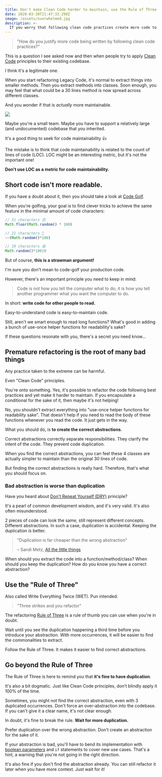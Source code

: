 ```yaml
---
title: Don't make Clean Code harder to maintain, use the Rule of Three
date: 2020-03-30T21:47:33.298Z
image: /assets/overwhelmed.jpg
description: >-
  If you worry that following clean code practices create more code to maintain, here's a way out.
---
```


> "How do you justify more code being written by following clean code practices?"

This is a question I see asked now and then when people try to apply [Clean Code](https://www.oreilly.com/library/view/clean-code/9780136083238/) principles to their existing codebase.

I think it's a legitimate one.

When you start refactoring Legacy Code, it's normal to extract things into smaller methods. Then you extract methods into classes. Soon enough, you may feel that what could be a 30 lines method is now spread across different classes.

And you wonder if that is _actually_ more maintainable.

![](/assets/overwhelmed.jpg)

Maybe you're a small team. Maybe you have to support a relatively large (and undocumented) codebase that you inherited.

It's a good thing to seek for code maintainability 👍

The mistake is to think that code maintainability is related to the count of lines of code (LOC). LOC might be an interesting metric, but it's not the important one!

**Don't use LOC as a metric for code maintainability.**

## Short code isn't more readable.

If you have a doubt about it, then you should take a look at [Code Golf](https://en.wikipedia.org/wiki/Code_golf).

When you're golfing, your goal is to find clever tricks to achieve the same feature in the minimal amount of code characters:

<!-- prettier-ignore-start -->
```js
// 31 characters 😞
Math.floor(Math.random() * 100)

// 21 characters 🙂
~~(Math.random()*100)

// 19 characters 😄
Math.random()*100|0
```
<!-- prettier-ignore-end -->

But of course, **this is a strawman argument!**

I'm sure you don't mean to code-golf your production code.

However, there's an important principle you need to keep in mind:

> Code is not how you tell the computer what to do;
> it is how you tell another programmer what you want the computer to do.

In short: **write code for other people to read.**

Easy-to-understand code is easy-to-maintain code.

Still, aren't we smart enough to read long functions? What's good in adding a bunch of use-once helper functions for readability's sake?

If these questions resonate with you, there's a secret you need know…

## Premature refactoring is the root of many bad things

Any practice taken to the extreme can be harmful.

Even "Clean Code" principles.

You're onto something. Yes, it's possible to refactor the code following best practices and yet make it harder to maintain. If you encapsulate a conditional for the sake of it, then maybe it's not helping!

No, you shouldn't extract everything into "use-once helper functions for readability sake". That doesn't help if you need to read the body of these functions whenever you read the code. It just gets in the way.

What you should do, is **to create the correct abstractions**.

Correct abstractions correctly separate responsibilities. They clarify the intent of the code. They prevent code duplication.

When you find the correct abstractions, you can feel these 4 classes are actually simpler to maintain than the original 30 lines of code.

But finding the correct abstractions is really hard. Therefore, that's what you should focus on.

### Bad abstraction is worse than duplication

Have you heard about [Don't Repeat Yourself (DRY)](https://en.wikipedia.org/wiki/Don%27t_repeat_yourself) principle?

It's a pearl of common development wisdom, and it's very valid. It's also often misunderstood.

2 pieces of code can look the same, still represent different concepts. Different abstractions. In such a case, duplication is accidental. Keeping the duplication _is_ better.

> "Duplication is far cheaper than the wrong abstraction"
>
> – Sandi Metz, [All the little things](https://youtu.be/8bZh5LMaSmE)

When should you extract the code into a function/method/class? When should you keep the duplication? How do you know you have a correct abstraction?

## Use the "Rule of Three"

Also called Write Everything Twice (WET). Pun intended.

> "Three strikes and you refactor"

The refactoring [Rule of Three](<https://en.wikipedia.org/wiki/Rule_of_three_(computer_programming)>) is a rule of thumb you can use when you're in doubt.

Wait until you see the duplication happening a third time before you introduce your abstraction. With more occurrences, it will be easier to find the commonalities to extract.

Follow the Rule of Three. It makes it easier to find correct abstractions.

## Go beyond the Rule of Three

The Rule of Three is here to remind you that **it's fine to have duplication**.

It's also a bit dogmatic. Just like Clean Code principles, don't blindly apply it 100% of the time.

Sometimes, you might not find the correct abstraction, even with 3 duplicated occurrences. Don't force an over-abstraction into the codebase. If you can't give it a clear name, it's not clear enough.

In doubt, it's fine to break the rule. **Wait for more duplication.**

Prefer duplication over the wrong abstraction. Don't create an abstraction for the sake of it.

If your abstraction is bad, you'll have to bend its implementation with [boolean parameters](../what-is-wrong-with-boolean-parameters) and `if` statements to cover new use cases. That's a hint, a warning that you're not going in the right direction.

It's also fine if you don't find the abstraction already. You can still refactor it later when you have more context. Just wait for it!
